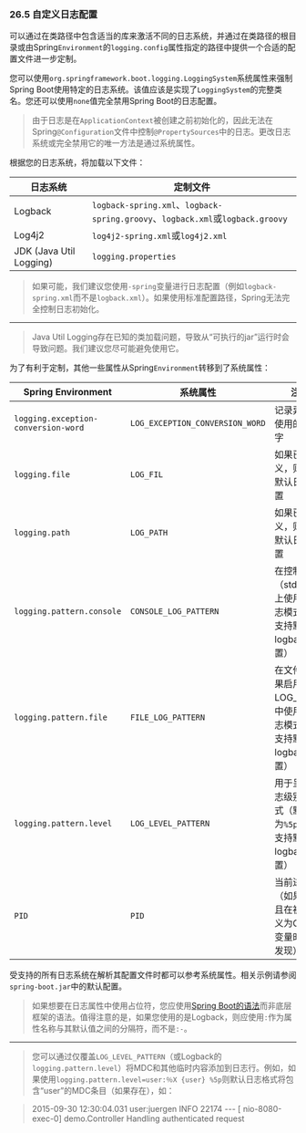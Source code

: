 ### 26.5 自定义日志配置

可以通过在类路径中包含适当的库来激活不同的日志系统，并通过在类路径的根目录或由Spring`Environment`的`logging.config`属性指定的路径中提供一个合适的配置文件进一步定制。

您可以使用`org.springframework.boot.logging.LoggingSystem`系统属性来强制Spring Boot使用特定的日志系统。该值应该是实现了`LoggingSystem`的完整类名。您还可以使用`none`值完全禁用Spring Boot的日志配置。

>由于日志是在`ApplicationContext`被创建之前初始化的，因此无法在Spring`@Configuration`文件中控制`@PropertySources`中的日志。更改日志系统或完全禁用它的唯一方法是通过系统属性。

根据您的日志系统，将加载以下文件：

|**日志系统**|**定制文件**|
|-----------|------------|
|Logback|`logback-spring.xml`、`logback-spring.groovy`、`logback.xml`或`logback.groovy`|
|Log4j2|`log4j2-spring.xml`或`log4j2.xml`|
|JDK (Java Util Logging)|`logging.properties`|

>如果可能，我们建议您使用`-spring`变量进行日志配置（例如`logback-spring.xml`而不是`logback.xml`）。如果使用标准配置路径，Spring无法完全控制日志初始化。

---

>Java Util Logging存在已知的类加载问题，导致从“可执行的jar”运行时会导致问题。我们建议您尽可能避免使用它。

为了有利于定制，其他一些属性从Spring`Environment`转移到了系统属性：

|**Spring Environment**|**系统属性**|**注释**|
|----------------------|-----------|--------|
|`logging.exception-conversion-word`|`LOG_EXCEPTION_CONVERSION_WORD`|记录异常时使用的转换字|
|`logging.file`|`LOG_FIL`|如果已定义，则用于默认日志配置|
|`logging.path`|`LOG_PATH`|如果已定义，则用于默认日志配置|
|`logging.pattern.console`|`CONSOLE_LOG_PATTERN`|在控制台（stdout）上使用的日志模式（仅支持默认的logback设置）|
|`logging.pattern.file`|`FILE_LOG_PATTERN`|在文件（如果启用了LOG_FILE）中使用的日志模式（仅支持默认的logback设置）|
|`logging.pattern.level`|`LOG_LEVEL_PATTERN`|用于呈现日志级别的格式（默认为`%5p`）（仅支持默认的logback设置）|
|`PID`|`PID`|当前进程ID（如果可能且在被未定义为OS环境变量时才能发现）|

受支持的所有日志系统在解析其配置文件时都可以参考系统属性。相关示例请参阅`spring-boot.jar`中的默认配置。

>如果想要在日志属性中使用占位符，您应使用[Spring Boot的语法](24.5.Placeholders_in_properties.md)而非底层框架的语法。值得注意的是，如果您使用的是Logback，则应使用`:`作为属性名称与其默认值之间的分隔符，而不是`:-`。

---

>您可以通过仅覆盖`LOG_LEVEL_PATTERN`（或Logback的`logging.pattern.level`）将MDC和其他临时内容添加到日志行。例如，如果使用`logging.pattern.level=user:％X {user} %5p`则默认日志格式将包含“user”的MDC条目（如果存在），如：

>2015-09-30 12:30:04.031 user:juergen INFO 22174 --- [  nio-8080-exec-0] demo.Controller
>Handling authenticated request
